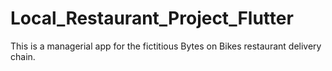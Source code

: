 # Local_Restaurant_Project_Flutter
This is a managerial app for the fictitious Bytes on Bikes restaurant delivery chain.
